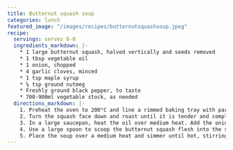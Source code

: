 ```yaml
---
title: Butternut squash soup
categories: lunch
featured_image: "/images/recipes/butternutsquashsoup.jpeg"
recipe:
  servings: serves 6-8
  ingredients_markdown: |-
    * 1 large butternut squash, halved vertically and seeds removed
    * 1 tbsp vegetable oil
    * 1 onion, chopped
    * 4 garlic cloves, minced
    * 1 tsp maple syrup
    * ⅛ tsp ground nutmeg
    * Freshly ground black pepper, to taste
    * 700-900ml vegetable stock, as needed
  directions_markdown: |-
    1. Preheat the oven to 200°C and line a rimmed baking tray with parchment paper. Place the butternut squash on the tray and brush with oil.
    2. Turn the squash face down and roast until it is tender and completely cooked through, about 40 to 50 minutes (the skin may brown at this point). Set aside until it’s cool enough to handle, about 10 minutes.
    3. In a large saucepan, heat the oil over medium heat. Add the onion and cook for 3 to 4 minutes until softened, stirring frequently. Add the garlic and cook for another minute, stirring frequently. Remove from the heat.
    4. Use a large spoon to scoop the butternut squash flesh into the saucepan. Add the maple syrup, nutmeg and some black pepper.  Pour in half the vegetable stock. Blend with a hand blender until creamy. Add the remaining broth if needed. Season to taste.
    5. Place the soup over a medium heat and simmer until hot, stirring often. Serve topped with black pepper.
---
```

